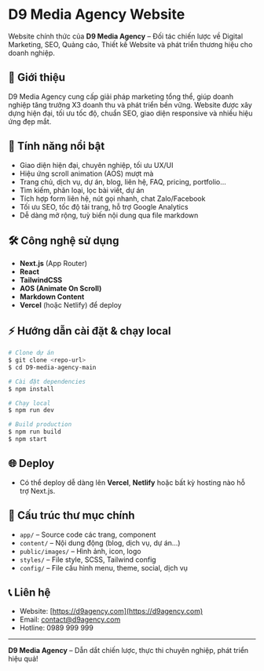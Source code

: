 # D9 Media Agency Website

Website chính thức của **D9 Media Agency** – Đối tác chiến lược về Digital Marketing, SEO, Quảng cáo, Thiết kế Website và phát triển thương hiệu cho doanh nghiệp.

## 🚀 Giới thiệu
D9 Media Agency cung cấp giải pháp marketing tổng thể, giúp doanh nghiệp tăng trưởng X3 doanh thu và phát triển bền vững. Website được xây dựng hiện đại, tối ưu tốc độ, chuẩn SEO, giao diện responsive và nhiều hiệu ứng đẹp mắt.

## 🌟 Tính năng nổi bật
- Giao diện hiện đại, chuyên nghiệp, tối ưu UX/UI
- Hiệu ứng scroll animation (AOS) mượt mà
- Trang chủ, dịch vụ, dự án, blog, liên hệ, FAQ, pricing, portfolio...
- Tìm kiếm, phân loại, lọc bài viết, dự án
- Tích hợp form liên hệ, nút gọi nhanh, chat Zalo/Facebook
- Tối ưu SEO, tốc độ tải trang, hỗ trợ Google Analytics
- Dễ dàng mở rộng, tuỳ biến nội dung qua file markdown

## 🛠️ Công nghệ sử dụng
- **Next.js** (App Router)
- **React**
- **TailwindCSS**
- **AOS (Animate On Scroll)**
- **Markdown Content**
- **Vercel** (hoặc Netlify) để deploy

## ⚡ Hướng dẫn cài đặt & chạy local
```bash
# Clone dự án
$ git clone <repo-url>
$ cd D9-media-agency-main

# Cài đặt dependencies
$ npm install

# Chạy local
$ npm run dev

# Build production
$ npm run build
$ npm start
```

## 🌐 Deploy
- Có thể deploy dễ dàng lên **Vercel**, **Netlify** hoặc bất kỳ hosting nào hỗ trợ Next.js.

## 📁 Cấu trúc thư mục chính
- `app/` – Source code các trang, component
- `content/` – Nội dung động (blog, dịch vụ, dự án...)
- `public/images/` – Hình ảnh, icon, logo
- `styles/` – File style, SCSS, Tailwind config
- `config/` – File cấu hình menu, theme, social, dịch vụ

## 📞 Liên hệ
- Website: [https://d9agency.com](https://d9agency.com)
- Email: contact@d9agency.com
- Hotline: 0989 999 999

---
**D9 Media Agency** – Dẫn dắt chiến lược, thực thi chuyên nghiệp, phát triển hiệu quả!


